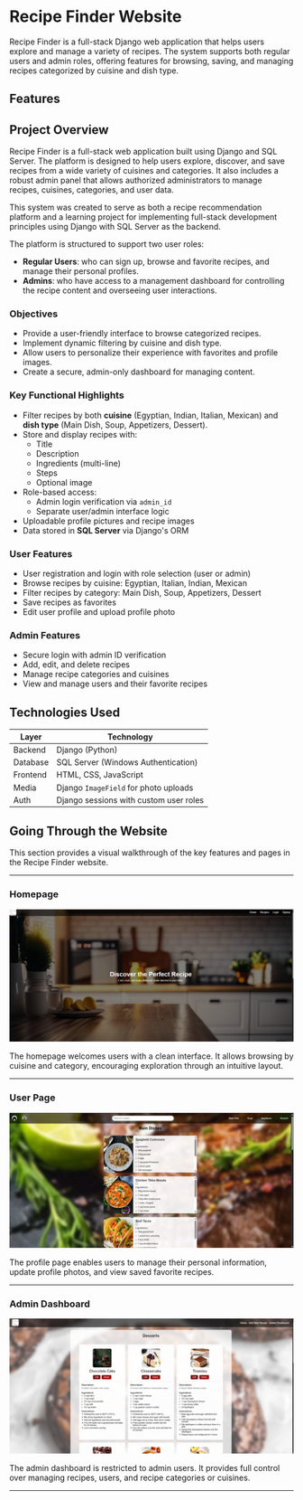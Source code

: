 # Recipe Finder Website

Recipe Finder is a full-stack Django web application that helps users explore and manage a variety of recipes. The system supports both regular users and admin roles, offering features for browsing, saving, and managing recipes categorized by cuisine and dish type.

## Features

## Project Overview

Recipe Finder is a full-stack web application built using Django and SQL Server. The platform is designed to help users explore, discover, and save recipes from a wide variety of cuisines and categories. It also includes a robust admin panel that allows authorized administrators to manage recipes, cuisines, categories, and user data.

This system was created to serve as both a recipe recommendation platform and a learning project for implementing full-stack development principles using Django with SQL Server as the backend.

The platform is structured to support two user roles:
- **Regular Users**: who can sign up, browse and favorite recipes, and manage their personal profiles.
- **Admins**: who have access to a management dashboard for controlling the recipe content and overseeing user interactions.

### Objectives

- Provide a user-friendly interface to browse categorized recipes.
- Implement dynamic filtering by cuisine and dish type.
- Allow users to personalize their experience with favorites and profile images.
- Create a secure, admin-only dashboard for managing content.

### Key Functional Highlights

- Filter recipes by both **cuisine** (Egyptian, Indian, Italian, Mexican) and **dish type** (Main Dish, Soup, Appetizers, Dessert).
- Store and display recipes with:
  - Title
  - Description
  - Ingredients (multi-line)
  - Steps
  - Optional image
- Role-based access:
  - Admin login verification via `admin_id`
  - Separate user/admin interface logic
- Uploadable profile pictures and recipe images
- Data stored in **SQL Server** via Django's ORM


### User Features
- User registration and login with role selection (user or admin)
- Browse recipes by cuisine: Egyptian, Italian, Indian, Mexican
- Filter recipes by category: Main Dish, Soup, Appetizers, Dessert
- Save recipes as favorites
- Edit user profile and upload profile photo

### Admin Features
- Secure login with admin ID verification
- Add, edit, and delete recipes
- Manage recipe categories and cuisines
- View and manage users and their favorite recipes

## Technologies Used

| Layer     | Technology                      |
|-----------|----------------------------------|
| Backend   | Django (Python)                 |
| Database  | SQL Server (Windows Authentication) |
| Frontend  | HTML, CSS, JavaScript          |
| Media     | Django `ImageField` for photo uploads |
| Auth      | Django sessions with custom user roles |

## Going Through the Website

This section provides a visual walkthrough of the key features and pages in the Recipe Finder website.

---

### Homepage
![Homepage](screenshots/Home.png)

The homepage welcomes users with a clean interface. It allows browsing by cuisine and category, encouraging exploration through an intuitive layout.

---

### User Page
![User Profile](screenshots/User.png)

The profile page enables users to manage their personal information, update profile photos, and view saved favorite recipes.

---

### Admin Dashboard
![Admin Dashboard](screenshots/Admin.png)

The admin dashboard is restricted to admin users. It provides full control over managing recipes, users, and recipe categories or cuisines.

---








